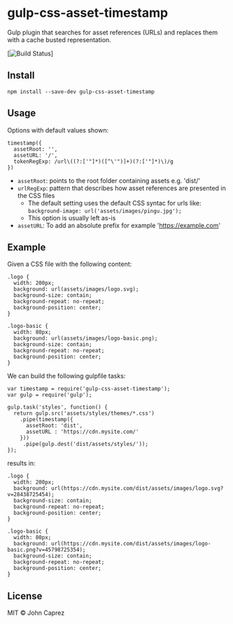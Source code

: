 gulp-css-asset-timestamp
=================

Gulp plugin that searches for asset references (URLs) and replaces them
with a cache busted representation.

[![Build Status](https://github.com/jaykay-design/gulp-css-asset-timestamp/actions/workflows/node.js.yml/badge.svg)]

## Install

    npm install --save-dev gulp-css-asset-timestamp

## Usage

Options with default values shown:

    timestamp({
      assetRoot: '',
      assetURL: '/',
      tokenRegExp: /url\((?:['"]*)([^\'")]+)(?:['"]*)\)/g
    })

- `assetRoot`: points to the root folder containing assets e.g. 'dist/'
- `urlRegExp`: pattern that describes how asset references are presented in the CSS files
    - The default setting uses the default CSS syntac for urls like: `background-image: url('assets/images/pingu.jpg');`
    - This option is usually left as-is
- `assetURL`: To add an absolute prefix for example 'https://example.com'

## Example

Given a CSS file with the following content:

    .logo {
      width: 200px;
      background: url(assets/images/logo.svg);
      background-size: contain;
      background-repeat: no-repeat;
      background-position: center;
    }

    .logo-basic {
      width: 80px;
      background: url(assets/images/logo-basic.png);
      background-size: contain;
      background-repeat: no-repeat;
      background-position: center;
    }


We can build the following gulpfile tasks:

    var timestamp = require('gulp-css-asset-timestamp');
    var gulp = require('gulp');

    gulp.task('styles', function() {
      return gulp.src('assets/styles/themes/*.css')
        .pipe(timestamp({
          assetRoot: 'dist',
          assetURL : 'https://cdn.mysite.com/'
        }))
         .pipe(gulp.dest('dist/assets/styles/'));
    });

results in:

    .logo {
      width: 200px;
      background: url(https://cdn.mysite.com/dist/assets/images/logo.svg?v=28438725454);
      background-size: contain;
      background-repeat: no-repeat;
      background-position: center;
    }

    .logo-basic {
      width: 80px;
      background: url(https://cdn.mysite.com/dist/assets/images/logo-basic.png?v=45798725354);
      background-size: contain;
      background-repeat: no-repeat;
      background-position: center;
    }

## License

MIT © John Caprez

